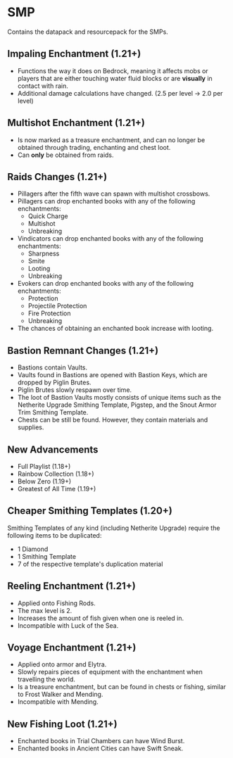 # SMP
 Contains the datapack and resourcepack for the SMPs.

## Impaling Enchantment (1.21+)
* Functions the way it does on Bedrock, meaning it affects mobs or players that are either touching water fluid blocks or are **visually** in contact with rain.
* Additional damage calculations have changed. (2.5 per level -> 2.0 per level)

## Multishot Enchantment (1.21+)
* Is now marked as a treasure enchantment, and can no longer be obtained through trading, enchanting and chest loot.
* Can **only** be obtained from raids.

## Raids Changes (1.21+)
* Pillagers after the fifth wave can spawn with multishot crossbows.
* Pillagers can drop enchanted books with any of the following enchantments:
    * Quick Charge
    * Multishot
    * Unbreaking
* Vindicators can drop enchanted books with any of the following enchantments:
    * Sharpness
    * Smite
    * Looting
    * Unbreaking
* Evokers can drop enchanted books with any of the following enchantments:
    * Protection
    * Projectile Protection
    * Fire Protection
    * Unbreaking
* The chances of obtaining an enchanted book increase with looting.

## Bastion Remnant Changes (1.21+)
* Bastions contain Vaults.
* Vaults found in Bastions are opened with Bastion Keys, which are dropped by Piglin Brutes.
* Piglin Brutes slowly respawn over time.
* The loot of Bastion Vaults mostly consists of unique items such as the Netherite Upgrade Smithing Template, Pigstep, and the Snout Armor Trim Smithing Template.
* Chests can be still be found. However, they contain materials and supplies.

## New Advancements
* Full Playlist (1.18+)
* Rainbow Collection (1.18+)
* Below Zero (1.19+)
* Greatest of All Time (1.19+)

## Cheaper Smithing Templates (1.20+)
Smithing Templates of any kind (including Netherite Upgrade) require the following items to be duplicated:
* 1 Diamond
* 1 Smithing Template
* 7 of the respective template's duplication material

## Reeling Enchantment (1.21+)
* Applied onto Fishing Rods.
* The max level is 2.
* Increases the amount of fish given when one is reeled in.
* Incompatible with Luck of the Sea.

## Voyage Enchantment (1.21+)
* Applied onto armor and Elytra.
* Slowly repairs pieces of equipment with the enchantment when travelling the world.
* Is a treasure enchantment, but can be found in chests or fishing, similar to Frost Walker and Mending.
* Incompatible with Mending.

## New Fishing Loot (1.21+)
* Enchanted books in Trial Chambers can have Wind Burst.
* Enchanted books in Ancient Cities can have Swift Sneak.

